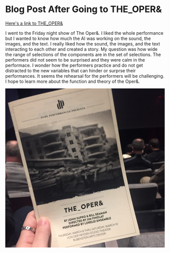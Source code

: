 # Blog Post After Going to THE_OPER&

[Here's a link to THE_OPER&](https://dukeperformances.duke.edu/events/world-premiere-the_oper-john-supko-bill-seaman-directed-jim-findlay-performed-lorelei-ensemble/)

I went to the Friday night show of The Oper&. I liked the whole performance but I wanted to know how much the AI was working on the sound, the images, and the text. I really liked how the sound, the images, and the text interacting to each other and created a story. My question was how wide the range of selections of the components are in the set of selections. The performers did not seem to be surprised and they were calm in the performace. I wonder how the performers practice and do not get distracted to the new variables that can hinder or surprse their performances. It seems the rehearsal for the performers will be challenging. I hope to learn more about the function and theory of the Oper&.

![image2](/images/theopera2.jpg)

